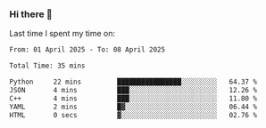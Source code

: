 ### Hi there 👋

<!--
**Grav1tum/Grav1tum** is a ✨ _special_ ✨ repository because its `README.md` (this file) appears on your GitHub profile.

Here are some ideas to get you started:

- 🔭 I’m currently working on ...
- 🌱 I’m currently learning ...
- 👯 I’m looking to collaborate on ...
- 🤔 I’m looking for help with ...
- 💬 Ask me about ...
- 📫 How to reach me: ...
- 😄 Pronouns: ...
- ⚡ Fun fact: ...
-->
Last time I spent my time on:
<!--START_SECTION:waka-->

```txt
From: 01 April 2025 - To: 08 April 2025

Total Time: 35 mins

Python     22 mins         ████████████████░░░░░░░░░   64.37 %
JSON       4 mins          ███░░░░░░░░░░░░░░░░░░░░░░   12.26 %
C++        4 mins          ███░░░░░░░░░░░░░░░░░░░░░░   11.80 %
YAML       2 mins          █▓░░░░░░░░░░░░░░░░░░░░░░░   06.44 %
HTML       0 secs          ▓░░░░░░░░░░░░░░░░░░░░░░░░   02.76 %
```

<!--END_SECTION:waka-->
